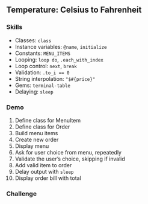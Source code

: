 ## Temperature: Celsius to Fahrenheit

### Skills

- Classes: `class`
- Instance variables: `@name`, `initialize`
- Constants: `MENU_ITEMS`
- Looping: `loop do`, `.each_with_index`
- Loop control: `next`, `break`
- Validation: `.to_i == 0`
- String interpolation: `"$#{price}"`
- Gems: `terminal-table`
- Delaying: `sleep`

### Demo

1. Define class for MenuItem
2. Define class for Order
3. Build menu items
4. Create new order
5. Display menu
6. Ask for user choice from menu, repeatedly
7. Validate the user’s choice, skipping if invalid
8. Add valid item to order
9. Delay output with `sleep`
10. Display order bill with total

### Challenge

